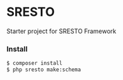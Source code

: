 # SRESTO
Starter project for SRESTO Framework

### Install

``` bash
$ composer install
$ php sresto make:schema
```